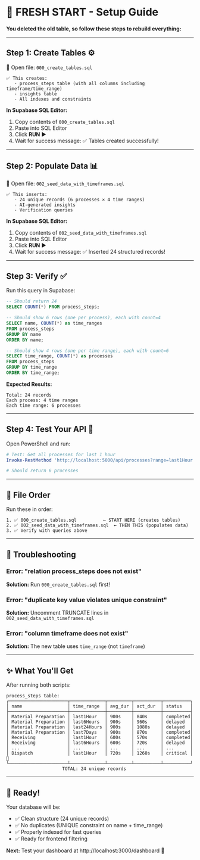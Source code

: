 # 🚀 FRESH START - Setup Guide

**You deleted the old table, so follow these steps to rebuild everything:**

---

## Step 1: Create Tables ⚙️

📂 Open file: `000_create_tables.sql`

```
✅ This creates:
   - process_steps table (with all columns including timeframe/time_range)
   - insights table
   - All indexes and constraints
```

**In Supabase SQL Editor:**
1. Copy contents of `000_create_tables.sql`
2. Paste into SQL Editor
3. Click **RUN** ▶️
4. Wait for success message: ✅ Tables created successfully!

---

## Step 2: Populate Data 📊

📂 Open file: `002_seed_data_with_timeframes.sql`

```
✅ This inserts:
   - 24 unique records (6 processes × 4 time ranges)
   - AI-generated insights
   - Verification queries
```

**In Supabase SQL Editor:**
1. Copy contents of `002_seed_data_with_timeframes.sql`
2. Paste into SQL Editor
3. Click **RUN** ▶️
4. Wait for success message: ✅ Inserted 24 structured records!

---

## Step 3: Verify ✅

Run this query in Supabase:

```sql
-- Should return 24
SELECT COUNT(*) FROM process_steps;

-- Should show 6 rows (one per process), each with count=4
SELECT name, COUNT(*) as time_ranges
FROM process_steps
GROUP BY name
ORDER BY name;

-- Should show 4 rows (one per time range), each with count=6
SELECT time_range, COUNT(*) as processes
FROM process_steps
GROUP BY time_range
ORDER BY time_range;
```

**Expected Results:**
```
Total: 24 records
Each process: 4 time ranges
Each time range: 6 processes
```

---

## Step 4: Test Your API 🧪

Open PowerShell and run:

```powershell
# Test: Get all processes for last 1 hour
Invoke-RestMethod 'http://localhost:5000/api/processes?range=last1Hour'

# Should return 6 processes
```

---

## 📁 File Order

Run these in order:

```
1. ✅ 000_create_tables.sql          ← START HERE (creates tables)
2. ✅ 002_seed_data_with_timeframes.sql  ← THEN THIS (populates data)
3. ✅ Verify with queries above
```

---

## 🔧 Troubleshooting

### Error: "relation process_steps does not exist"
**Solution:** Run `000_create_tables.sql` first!

### Error: "duplicate key value violates unique constraint"
**Solution:** Uncomment TRUNCATE lines in `002_seed_data_with_timeframes.sql`

### Error: "column timeframe does not exist"
**Solution:** The new table uses `time_range` (not `timeframe`)

---

## ✨ What You'll Get

After running both scripts:

```
process_steps table:
┌──────────────────────┬─────────────┬─────────┬──────────┬──────────┐
│ name                 │ time_range  │ avg_dur │ act_dur  │ status   │
├──────────────────────┼─────────────┼─────────┼──────────┼──────────┤
│ Material Preparation │ last1Hour   │ 900s    │ 840s     │ completed│
│ Material Preparation │ last6Hours  │ 900s    │ 960s     │ delayed  │
│ Material Preparation │ last24Hours │ 900s    │ 1080s    │ delayed  │
│ Material Preparation │ last7Days   │ 900s    │ 870s     │ completed│
│ Receiving            │ last1Hour   │ 600s    │ 570s     │ completed│
│ Receiving            │ last6Hours  │ 600s    │ 720s     │ delayed  │
│ ...                  │ ...         │ ...     │ ...      │ ...      │
│ Dispatch             │ last1Hour   │ 720s    │ 1260s    │ critical │ 🔴
└──────────────────────┴─────────────┴─────────┴──────────┴──────────┘
                     TOTAL: 24 unique records
```

---

## 🎯 Ready!

Your database will be:
- ✅ Clean structure (24 unique records)
- ✅ No duplicates (UNIQUE constraint on name + time_range)
- ✅ Properly indexed for fast queries
- ✅ Ready for frontend filtering

**Next:** Test your dashboard at http://localhost:3000/dashboard 🚀
